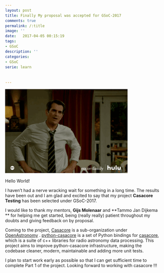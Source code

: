 ```yaml
---
layout: post
title: Finally My proposal was accepted for GSoC-2017
comments: true
permalink: /:title
image: ''
date:   2017-04-05 00:15:19
tags:
- GSoC
description: ''
categories:
- GSoC
serie: learn


---
```


![Hooray](/assets/img/GSoC/hooray.gif)

Hello World!

I haven’t had a nerve wracking wait for something in a long time.  The results have been out and I am glad and excited to say that my project **Casacore Testing** has been selected under GSoC-2017.

I would like to thank my mentors, **Gijs Molenaar** and **Tammo Jan Dijkema ** for helping me get started, being (really really) patient throughout my doubts and giving feedback on by proposal.

Coming to the project, [Casacore](https://github.com/casacore/casacore) is a sub-organization under [OpenAstronomy](http://www.openastronomy.org/) .  [python-casacore](https://github.com/casacore/python-casacore) is a set of Python bindings for [casacore](https://github.com/casacore/casacore), which is a suite of c++ libraries for radio astronomy data processing. This project aims to improve python-casacore infrastructure, making the codebase cleaner, modern, maintainable and adding more unit tests.

I plan to start work early as possible so that I can get sufficient time to complete Part 1 of the project. Looking forward to working with casacore !!!
